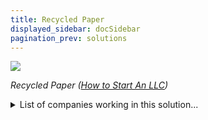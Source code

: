 ```yaml
---
title: Recycled Paper
displayed_sidebar: docSidebar
pagination_prev: solutions
---
```

![](/../static/img/recycled-paper.jpg)

*Recycled Paper ([How to Start An LLC](https://howtostartanllc.com/business-ideas/paper-recycling))*

<details>
        <summary>List of companies working in this solution...</summary>
         <em>Note: this is an experimental AI feature. Accuracy and completeness are a work in progress</em>
        <div>
            <ul>
             
                <li><a href="https://nan">Tree Zero Paper</a></li>
            
                <li><a href="https://storaenso.com">Stora Enso</a></li>
            
            </ul>
        </div>
        </details>


:::company job openings
  #### [View open jobs in this Solution](https://climatebase.org/jobs?l=&q=&drawdown_solutions=Recycled+Paper)
:::

## Overview

- **Recycled paper** usage surged due to increased awareness of greenhouse gas emissions.
- **Recycled paper** applied in newspapers, magazines, office paper, packaging.
- Recycled paper production needs **less energy** and emits **fewer greenhouse gases** compared to virgin paper.
- Recycled paper is **reusable**, further minimizing environmental impact.
- **Key players**: Environmental Paper Network, Natural Resources Defense Council, World Wildlife Fund.

## Progress Made

- **Pulping technology** is pivotal, breaking paper into fibers for new products, saving energy and reducing emissions.
- Initiatives by the **Paper Industry Association of Finland** and **Environmental Paper Network** have advanced recycled paper adoption.
- There have been substantial **increases in usage** and reduced emissions due to awareness and advocacy.

## Lessons Learned

- **Recycled paper** reduces tree cutting and emissions.
- **Forest Stewardship Council (FSC)** certification ensures responsible sourcing and recyclability.
- **Proper recycling** prevents methane emissions.

## Leading Companies/Organizations:

- **Forest Stewardship Council (FSC)**: Promotes responsible forest management.
- **Recycled Paper Coalition**: Advocates for recycled paper.
- **Environmental Paper Network**: Advocates for responsible paper production.

## Challenges Ahead

- **Lack of infrastructure** hampers large-scale paper recycling.
- **Cost**: Recycling paper is more expensive than virgin paper due to collection, processing, and quality issues.
- **Limited supply**: Demand exceeds supply due to limited recycling infrastructure and mills.
- **Quality**: Recycled paper quality lower than virgin paper due to pulp quality and efficiency.
- **Environmental impact**: Higher emissions in paper collection, processing, and transportation.
- **Regulatory barriers**: Environmental and usage regulations hinder paper recycling.
- **Public awareness**: Limited awareness of paper recycling benefits.
- **Political support**: Lack of political backing due to awareness and regulatory gaps.
- **Financial incentives**: Few incentives due to high recycling costs and lack of subsidies.
- **Market demand**: Demand lower for recycled paper due to quality and cost.

## Best Path Forward

- **Invest in R&D** to enhance recycled paper technology and affordability.
- **Educate** the public about recycled paper benefits and encourage corporate adoption.
